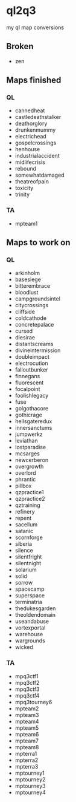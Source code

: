 # ql2q3
my ql map conversions

## Broken

* zen

## Maps finished

### QL

* cannedheat
* castledeathstalker
* deathorglory
* drunkenmummy
* electrichead
* gospelcrossings
* henhouse
* industrialaccident
* midlifecrisis
* rebound
* somewhatdamaged
* theatreofpain
* toxicity
* trinity

### TA

* mpteam1

## Maps  to work on

### QL

* arkinholm
* basesiege
* bitterembrace
* bloodlust
* campgroundsintel
* citycrossings
* cliffside
* coldcathode
* concretepalace
* cursed
* diesirae
* distantscreams
* divineintermission
* doubleimpact
* electrocution
* falloutbunker
* finnegans
* fluorescent
* focalpoint
* foolishlegacy
* fuse
* golgothacore
* gothicrage
* hellsgateredux
* innersanctums
* jumpwerkz
* leviathan
* lostparadise
* mcsarges
* newcerberon
* overgrowth
* overlord
* phrantic
* pillbox
* qzpractice1
* qzpractice2
* qztraining
* refinery
* repent
* sacellum
* satanic
* scornforge
* siberia
* silence
* silentfright
* silentnight
* solarium
* solid
* sorrow
* spacecamp
* superspace
* terminatria
* thedukesgarden
* theoldendomain
* useandabuse
* vortexportal
* warehouse
* wargrounds
* wicked

### TA

* mpq3ctf1
* mpq3ctf2
* mpq3ctf3
* mpq3ctf4
* mpq3tourney6
* mpteam2
* mpteam3
* mpteam4
* mpteam5
* mpteam6
* mpteam7
* mpteam8
* mpterra1
* mpterra2
* mpterra3
* mptourney1
* mptourney2
* mptourney3
* mptourney4

